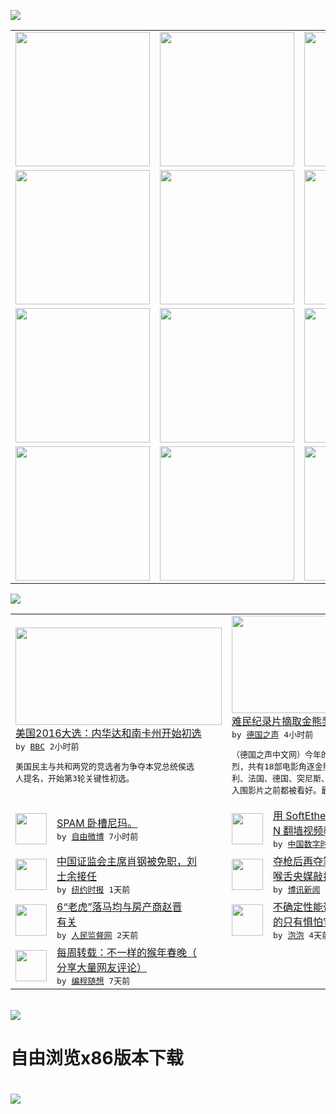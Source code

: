 

<a href="https://github.com/greatfire/z/raw/master/FreeBrowser.apk"><img src="https://raw.githubusercontent.com/greatfire/wiki/master/x/header.png" /></a><table><tr><td width="262" align="center" valign="center"><a href="https://github.com/greatfire/wiki/wiki/nyt" title="纽约时报中文网 国际纵览"><img src="https://raw.githubusercontent.com/greatfire/wiki/master/x/nyt_flag.png" width="215"/></a></td><td width="262" align="center" valign="center"><a href="https://github.com/greatfire/wiki/wiki/dw" title=""><img src="https://raw.githubusercontent.com/greatfire/wiki/master/x/dw_flag.png" width="215"/></a></td><td width="262" align="center" valign="center"><a href="https://github.com/greatfire/wiki/wiki/rmjd" title=""><img src="https://raw.githubusercontent.com/greatfire/wiki/master/x/rmjd_flag.png" width="215"/></a></td></tr><tr><td width="262" align="center" valign="center"><a href="https://github.com/paopaonetizen/website" title="泡泡 - 未经审查的互联网信息"><img src="https://raw.githubusercontent.com/greatfire/wiki/master/x/pp_flag.png" width="215"/></a></td><td width="262" align="center" valign="center"><a href="https://github.com/getlantern/mirror" title="以及自由微博和GreatFire.org官方中文论坛"><img src="https://raw.githubusercontent.com/greatfire/wiki/master/x/lantern_flag.png" width="215"/></a></td><td width="262" align="center" valign="center"><a href="https://github.com/cdtmirrors/m/" title=""><img src="https://raw.githubusercontent.com/greatfire/wiki/master/x/cdt_flag.png" width="215"/></a></td></tr><tr><td width="262" align="center" valign="center"><a href="https://github.com/program-think/blog" title="编程随想的博客"><img src="https://raw.githubusercontent.com/greatfire/wiki/master/x/pt_flag.png" width="215"/></a></td><td width="262" align="center" valign="center"><a href="https://github.com/greatfire/wiki/wiki/bbc" title=""><img src="https://raw.githubusercontent.com/greatfire/wiki/master/x/bbc_flag.png" width="215"/></a></td><td width="262" align="center" valign="center"><a href="https://github.com/freeweibo/s" title="自由微博 - 匿名和不受屏蔽的新浪微博搜索"><img src="https://raw.githubusercontent.com/greatfire/wiki/master/x/fw_flag.png" width="215"/></a></td></tr><tr><td width="262" align="center" valign="center"><a href="https://github.com/greatfire/wiki/wiki/google" title=""><img src="https://raw.githubusercontent.com/greatfire/wiki/master/x/google_flag.png" width="215"/></a></td><td width="262" align="center" valign="center"><a href="https://github.com/bxnews/boxun" title=""><img src="https://raw.githubusercontent.com/greatfire/wiki/master/x/bx_flag.png" width="215"/></a></td><td width="262" align="center" valign="center"><a href="https://github.com/greatfire/wiki/wiki/open-source" title="欢迎访问GreatFire.org开发者项目网站"><img src="https://raw.githubusercontent.com/greatfire/wiki/master/x/open-source_flag.png" width="215"/></a></td></tr></table><img src="https://raw.githubusercontent.com/greatfire/wiki/master/x/newsfeed text.png" /><table cols="4"><tr><td colspan="2" width="380"><a href="http://www.bbc.com/zhongwen/simp/world/2016/02/160220_us_election2016"><img src="http://a.files.bbci.co.uk/worldservice/live/assets/images/2016/02/20/160220211725_u_144x81_getty_nocredit.jpg" width="330" height="156"/></a></br><a href="http://www.bbc.com/zhongwen/simp/world/2016/02/160220_us_election2016">美国2016大选：内华达和南卡州开始初选</a></br><kbd> by <a href="http://www.bbc.co.uk/zhongwen/simp">BBC</a> 2小时前 </kbd></br><pre>美国民主与共和两党的竞选者为争夺本党总统侯选<br/>人提名，开始第3轮关键性初选。</pre></td><td colspan="2" width="380"><a href="http://dw.com/p/1HzDV?maca=chi-GK-text-greatfire-all-chinese-15625-xml-mrss"><img src="http://www.dw.com/image/0,,19063236_302,00.jpg" width="330" height="156"/></a></br><a href="http://dw.com/p/1HzDV?maca=chi-GK-text-greatfire-all-chinese-15625-xml-mrss">难民纪录片摘取金熊奖</a></br><kbd> by <a href="http://dw.de">德国之声</a> 4小时前 </kbd></br><pre>（德国之声中文网）今年的柏林电影节竞争十分激<br/>烈，共有18部电影角逐金熊和银熊奖。来自意大<br/>利、法国、德国、突尼斯、中国、菲律宾和美国的<br/>入围影片之前都被看好。最终，...</pre></td></tr><tr><td><img src="http://ww1.sinaimg.cn/large/d90f1e6dgw1f169onfi87j20c80c83yt.jpg" width="50" height="50"/></td><td width="280"><a href="https://freeweibo.com/weibo/3944753206543164">SPAM 卧槽尼玛。</a></br><kbd> by <a href="https://freeweibo.com/">自由微博</a> 7小时前 </kbd></td><td><img src="https://raw.githubusercontent.com/greatfire/wiki/master/x/cdt_logo.png" width="50" height="50"/></td><td width="280"><a href="http://feedproxy.google.com/~r/chinadigitaltimes/IyPt/~3/gZSlHQlyIDU/">用 SoftEther VP<br/>N 翻墙视频教程</a></br><kbd> by <a href="http://chinadigitaltimes.net/chinese/">中国数字时代</a> 8小时前 </kbd></td></tr><tr><td><img src="https://raw.githubusercontent.com/greatfire/wiki/master/x/nyt_logo.png" width="50" height="50"/></td><td width="280"><a href="https://d3qlz4p8smvoli.cloudfront.net/china/20160220/cc20xiaogang/">中国证监会主席肖钢被免职，刘<br/>士余接任</a></br><kbd> by <a href="http://m.cn.nytimes.com/">纽约时报</a> 1天前 </kbd></td><td><img src="http://www.boxun.com/news/images/2016/02/201602200048china1.jpg" width="50" height="50"/></td><td width="280"><a href="http://www.boxun.com/news/gb/china/2016/02/201602200048.shtml">夺枪后再夺笔习近平借视察三大<br/>喉舌央媒敲打中宣部请看...</a></br><kbd> by <a href="http://www.boxun.com">博讯新闻</a> 1天前 </kbd></td></tr><tr><td><img src="http://www.rmjdw.com/uploads/allimg/160218/1221321514-0.png" width="50" height="50"/></td><td width="280"><a href="http://www.rmjdw.com//guanzhuzhongguo/20160218/15515.html">6“老虎”落马均与房产商赵晋<br/>有关 </a></br><kbd> by <a href="http://www.rmjdw.com/">人民监督网</a> 2天前 </kbd></td><td><img src="https://pao-pao.net/sites/pao-pao.net/files/styles/large/public/wen_zhong_tu__2.jpg?itok=yNSYccsb" width="50" height="50"/></td><td width="280"><a href="https://pao-pao.net/article/672">不确定性能带来机遇 波动毁掉<br/>的只有惧怕它的人</a></br><kbd> by <a href="https://pao-pao.net">泡泡</a> 4天前 </kbd></td></tr><tr><td><img src="http://lh5.googleusercontent.com/UPQD3cmXSJDF_EPa_BFdCs0Tb2D63DSy71ZF_yOWytgSv3d0vJ6R7jzjK582W6As9VTlyn-ri_L4jT4IwaZFLULe0yRCDd_5C4FYtGKEXsiAsyO32poih0SdRIW6lgaa1RTCFRZtD4M" width="50" height="50"/></td><td width="280"><a href="http://feedproxy.google.com/~r/programthink/~3/sVtVkAPeR8s/weekly-share-97.html">每周转载：不一样的猴年春晚（<br/>分享大量网友评论）</a></br><kbd> by <a href="http://program-think.blogspot.com">编程随想</a> 7天前 </kbd></td></table></br><a href="https://github.com/greatfire/z/raw/master/FreeBrowser.apk"><img src="https://raw.githubusercontent.com/greatfire/wiki/master/x/download app.png" /></a><h1>自由浏览x86版本下载<h1><a href="https://github.com/greatfire/z/raw/master/FreeBrowser-x86.apk"><img src="https://raw.githubusercontent.com/greatfire/images/master/fb86.qr.png" /></a>